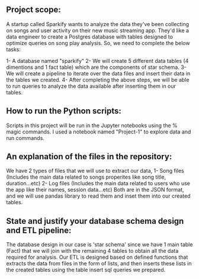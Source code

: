 Project scope:
--------------
A startup called Sparkify wants to analyze the data they've been collecting on songs and user activity on their new music streaming app. They'd like a data engineer to create a Postgres database with tables designed to optimize queries on song play analysis. So, we need to complete the below tasks:

1- A database named "sparkify"
2- We will create 5 different data tables (4 dimentions and 1 fact table) which are the components of star schema.
3- We will create a pipeline to iterate over the data files and insert their data in the tables we created.
4- After completing the above steps, we will be able to run queries to analyze the data available after inserting them in our tables.

How to run the Python scripts:
-------------------------------
Scripts in this project will be run in the Jupyter notebooks using the % magic commands. I used a notebook named "Project-1" to explore data and run commands.

An explanation of the files in the repository:
----------------------------------------------
We have 2 types of files that we will use to extract our data,
1- Song files (Includes the main data related to songs properites like song title, duration...etc)
2- Log files (Includes the main data related to users who use the app like their names, session data...etc)
Both are in the JSON format, and we will use pandas library to read them and inset them into our created tables.

State and justify your database schema design and ETL pipeline:
---------------------------------------------------------------
The database design in our case is 'star schema' since we have 1 main table (Fact) that we will join with the remaining 4 tables to obtain all the data required for analysis.
Our ETL is designed based on defined functions that extracts the data from files in the form of lists, and then inserts these lists in the created tables using the table insert sql queries we prepared.
